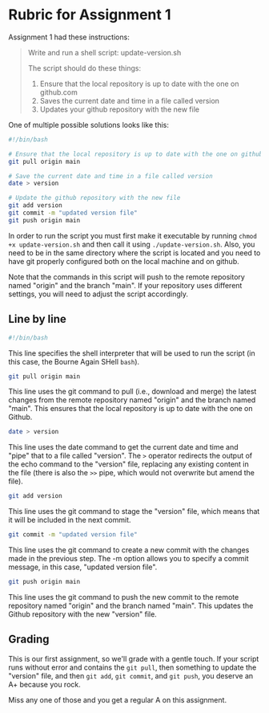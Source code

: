 # Rubric for Assignment 1

Assignment 1 had these instructions:

> Write and run a shell script: update-version.sh 
>
> The script should do these things: 
>
> 1. Ensure that the local repository is up to date with the one on github.com 
> 2. Saves the current date and time in a file called version 
> 3. Updates your github repository with the new file

One of multiple possible solutions looks like this:

```bash
#!/bin/bash

# Ensure that the local repository is up to date with the one on github.com
git pull origin main

# Save the current date and time in a file called version
date > version

# Update the github repository with the new file
git add version
git commit -m "updated version file"
git push origin main
```

In order to run the script you must first make it executable by running `chmod +x update-version.sh` and then call it using `./update-version.sh`. Also, you need to be in the same directory where the script is located and you need to have git properly configured both on the local machine and on github.

Note that the commands in this script will push to the remote repository named "origin" and the branch "main". If your repository uses different settings, you will need to adjust the script accordingly.

## Line by line

```bash
#!/bin/bash
```

This line specifies the shell interpreter that will be used to run the script (in this case, the Bourne Again SHell `bash`).

```bash
git pull origin main
```

This line uses the git command to pull (i.e., download and merge) the latest changes from the remote repository named "origin" and the branch named "main". This ensures that the local repository is up to date with the one on Github.

```bash
date > version
```

This line uses the date command to get the current date and time and "pipe" that to a file called "version". The `>` operator redirects the output of the echo command to the "version" file, replacing any existing content in the file (there is also the `>>` pipe, which would not overwrite but amend the file).

```bash
git add version
```

This line uses the git command to stage the "version" file, which means that it will be included in the next commit.

```bash
git commit -m "updated version file"
```

This line uses the git command to create a new commit with the changes made in the previous step. The -m option allows you to specify a commit message, in this case, "updated version file".

```bash
git push origin main
```

This line uses the git command to push the new commit to the remote repository named "origin" and the branch named "main". This updates the Github repository with the new "version" file.

## Grading

This is our first assignment, so we'll grade with a gentle touch.  If your script runs without error and contains the `git pull`, then something to update the "version" file, and then `git add`, `git commit`, and `git push`, you deserve an A+ because you rock.

Miss any one of those and you get a regular A on this assignment.

